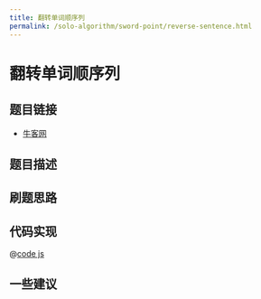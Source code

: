 ```yaml
---
title: 翻转单词顺序列
permalink: /solo-algorithm/sword-point/reverse-sentence.html
---
```

# 翻转单词顺序列

## 题目链接

- [牛客网]()

## 题目描述

## 刷题思路

## 代码实现

@[code js](@algorithm/sword-point/双指针/reverseSentence.js)

## 一些建议
